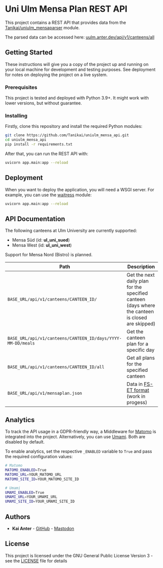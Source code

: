# Uni Ulm Mensa Plan REST API

This project contains a REST API that provides data from the
[Tanikai/uniulm_mensaparser](https://github.com/Tanikai/uniulm_mensaparser)
module.

The parsed data can be accessed here:
[uulm.anter.dev/api/v1/canteens/all](https://uulm.anter.dev/api/v1/canteens/all)

## Getting Started

These instructions will give you a copy of the project up and running on
your local machine for development and testing purposes. See deployment
for notes on deploying the project on a live system.

### Prerequisites

This project is tested and deployed with Python 3.9+. It might work with lower
versions, but without guarantee.

### Installing

Firstly, clone this repository and install the required Python modules:

```sh
git clone https://github.com/Tanikai/uniulm_mensa_api.git
cd uniulm_mensa_api
pip install -r requirements.txt
```

After that, you can run the REST API with:

```sh
uvicorn app.main:app --reload
```

## Deployment

When you want to deploy the application, you will need a WSGI server. For
example, you can use the [waitress](https://github.com/Pylons/waitress) module:

```sh
uvicorn app.main:app --reload
```

## API Documentation

The following canteens at Ulm University are currently supported:

- Mensa Süd (id: **ul_uni_sued**)
- Mensa West (id: **ul_uni_west**)

Support for Mensa Nord (Bistro) is planned.

| Path                                                        | Description                                                                                      |
|-------------------------------------------------------------|--------------------------------------------------------------------------------------------------|
| `BASE_URL/api/v1/canteens/CANTEEN_ID/`                      | Get the next daily plan for the specified canteen (days where the canteen is closed are skipped) |
| `BASE_URL/api/v1/canteens/CANTEEN_ID/days/YYYY-MM-DD/meals` | Get the canteen plan for a specific day                                                          |
| `BASE_URL/api/v1/canteens/CANTEEN_ID/all`                   | Get all plans for the specified canteen                                                          |
| `BASE_URL/api/v1/mensaplan.json`                            | Data in [FS-ET format](https://mensaplan.fs-et.de/data/mensaplan.json) (work in progess)         |


## Analytics

To track the API usage in a GDPR-friendly way, a Middleware
for [Matomo](https://matomo.org/) is integrated into the project. Alternatively,
you can use [Umami](https://umami.is/). Both are disabled by default.

To enable analytics, set the respective `_ENABLED` variable to `True` and pass
the required configuration values:

```sh
# Matomo
MATOMO_ENABLED=True
MATOMO_URL=YOUR_MATOMO_URL
MATOMO_SITE_ID=YOUR_MATOMO_SITE_ID

# Umami
UMAMI_ENABLED=True
UMAMI_URL=YOUR_UMAMI_URL
UMAMI_SITE_ID=YOUR_UMAMI_SITE_ID
```

## Authors

- **Kai Anter** - [GitHub](https://github.com/Tanikai) - [Mastodon](https://hachyderm.io/@tanikai)

## License

This project is licensed under the GNU General Public License Version 3 - see
the [LICENSE](LICENSE) file for details
